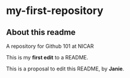 # my-first-repository

## About this readme
A repository for Github 101 at NICAR

This is my **first edit** to a README.

This is a proposal to edit this README, by **Janie**.
